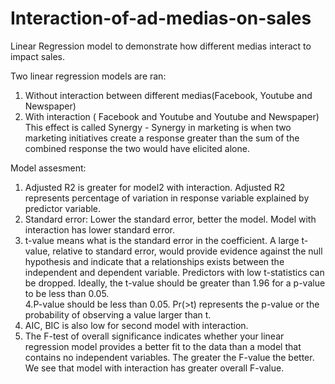 # Interaction-of-ad-medias-on-sales
Linear Regression model to demonstrate how different medias interact to impact sales.

Two linear regression models are ran:
1. Without interaction between different medias(Facebook, Youtube and Newspaper)
2. With interaction ( Facebook and Youtube and Youtube and Newspaper) 
This effect is called Synergy - Synergy in marketing is when two marketing initiatives create a response greater than the sum of the combined response the two would have elicited alone.  

Model assesment:
1. Adjusted R2 is greater for model2 with interaction. Adjusted R2 represents percentage of variation in response variable explained by predictor variable.
2. Standard error: Lower the standard error, better the model. Model with interaction has lower standard error.  
3. t-value means what is the standard error in the coefficient. A large t-value, relative to standard error, would provide evidence against the null hypothesis and indicate that a relationships exists between the independent and dependent variable. Predictors with low t-statistics can be dropped. Ideally, the t-value should be greater than 1.96 for a p-value to be less than 0.05.  
4.P-value should be less than 0.05. Pr(>t) represents the p-value or the probability of observing a value larger than t.
5. AIC, BIC is also low for second model with interaction.
6. The F-test of overall significance indicates whether your linear regression model provides a better fit to the data than a model that contains no independent variables. The greater the F-value the better. We see that model with interaction has greater overall F-value.  
